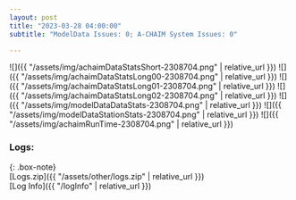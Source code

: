 ```yaml
---
layout: post
title: "2023-03-28 04:00:00"
subtitle: "ModelData Issues: 0; A-CHAIM System Issues: 0"

---
```


![]({{ "/assets/img/achaimDataStatsShort-2308704.png" | relative_url }})
![]({{ "/assets/img/achaimDataStatsLong00-2308704.png" | relative_url }})
![]({{ "/assets/img/achaimDataStatsLong01-2308704.png" | relative_url }})
![]({{ "/assets/img/achaimDataStatsLong02-2308704.png" | relative_url }})
![]({{ "/assets/img/modelDataDataStats-2308704.png" | relative_url }})
![]({{ "/assets/img/modelDataStationStats-2308704.png" | relative_url }})
![]({{ "/assets/img/achaimRunTime-2308704.png" | relative_url }})





### Logs:  
  
{: .box-note}  
[Logs.zip]({{ "/assets/other/logs.zip" | relative_url }})  
[Log Info]({{ "/logInfo" | relative_url }})  
